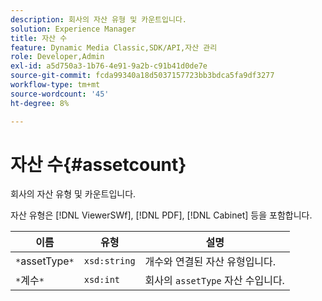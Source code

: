 ```yaml
---
description: 회사의 자산 유형 및 카운트입니다.
solution: Experience Manager
title: 자산 수
feature: Dynamic Media Classic,SDK/API,자산 관리
role: Developer,Admin
exl-id: a5d750a3-1b76-4e91-9a2b-c91b41d0de7e
source-git-commit: fcda99340a18d5037157723bb3bdca5fa9df3277
workflow-type: tm+mt
source-wordcount: '45'
ht-degree: 8%

---
```


# 자산 수{#assetcount}

회사의 자산 유형 및 카운트입니다.

자산 유형은 [!DNL ViewerSWf], [!DNL PDF], [!DNL Cabinet] 등을 포함합니다.

| 이름 | 유형 | 설명 |
|---|---|---|
| `*`assetType`*` | `xsd:string` | 개수와 연결된 자산 유형입니다. |
| `*`계수`*` | `xsd:int` | 회사의 `assetType` 자산 수입니다. |
